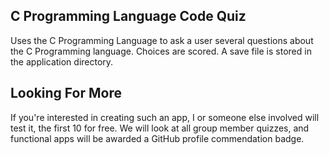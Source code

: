  ## C Programming Language Code Quiz
 Uses the C Programming Language to ask a user several
 questions about the C Programming language. Choices are
 scored. A save file is stored in the application directory.
 ## Looking For More
 If you're interested in creating such an app, I or someone
 else involved will test it, the first 10 for free. We will look
 at all group member quizzes, and functional apps will be awarded
 a GitHub profile commendation badge.
